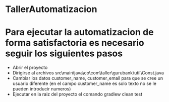 # TallerAutomatizacion


# Para ejecutar la automatizacion de forma satisfactoria es necesario seguir los siguientes pasos

- Abrir el proyecto
- Dirigirse al archivos src\main\java\co\com\taller\gurubank\util\Const.java
- Cambiar los datos customer_name, customer_email para que se cree un usuario diferente (en el campo customer_name es solo texto no se le pueden introducir numeros)
- Ejecutar en la raiz del proyecto el comando gradlew clean test
